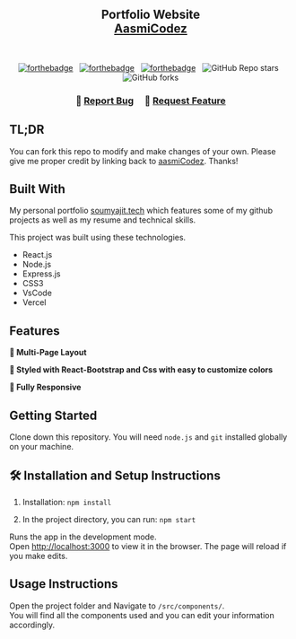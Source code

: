 <h2 align="center">
  Portfolio Website<br/>
  <a href="https://aasmicodezportfolio.vercel.app/" target="_blank">AasmiCodez</a>
</h2>
<!-- <div align="center">
  <img alt="Demo" src="./Images/readme-img1.png" />
</div> -->

<br/>

<center>

[![forthebadge](https://forthebadge.com/images/badges/built-with-love.svg)](https://forthebadge.com) &nbsp;
[![forthebadge](https://forthebadge.com/images/badges/made-with-javascript.svg)](https://forthebadge.com) &nbsp;
[![forthebadge](https://forthebadge.com/images/badges/open-source.svg)](https://forthebadge.com) &nbsp;
![GitHub Repo stars](https://img.shields.io/github/stars/aasmiCodez/Portfolio?color=red&logo=github&style=for-the-badge) &nbsp;
![GitHub forks](https://img.shields.io/github/forks/aasmiCodez/Portfolio?color=red&logo=github&style=for-the-badge)

</center>

<h3 align="center">
    🔹
    <a href="https://github.com/aasmiCodez/Portfolio/issues">Report Bug</a> &nbsp; &nbsp;
    🔹
    <a href="https://github.com/aasmiCodez/Portfolio/issues">Request Feature</a>
</h3>

## TL;DR

You can fork this repo to modify and make changes of your own. Please give me proper credit by linking back to [aasmiCodez](https://github.com/aasmiCodez/Portfolio). Thanks!

## Built With

My personal portfolio <a href="https://aasmicodezportfolio.vercel.app/" target="_blank">soumyajit.tech</a> which features some of my github projects as well as my resume and technical skills.<br/>

This project was built using these technologies.

- React.js
- Node.js
- Express.js
- CSS3
- VsCode
- Vercel

## Features

**📖 Multi-Page Layout**

**🎨 Styled with React-Bootstrap and Css with easy to customize colors**

**📱 Fully Responsive**

## Getting Started

Clone down this repository. You will need `node.js` and `git` installed globally on your machine.

## 🛠 Installation and Setup Instructions

1. Installation: `npm install`

2. In the project directory, you can run: `npm start`

Runs the app in the development mode.\
Open [http://localhost:3000](http://localhost:3000) to view it in the browser.
The page will reload if you make edits.

## Usage Instructions

Open the project folder and Navigate to `/src/components/`. <br/>
You will find all the components used and you can edit your information accordingly.

